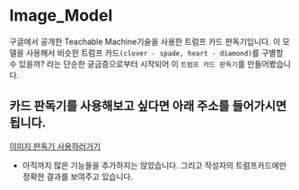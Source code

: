 # Image_Model
구글에서 공개한 Teachable Machine기술을 사용한 트럼프 카드 판독기입니다.
이 모델을 사용해서 비슷한 트럼프 카드`(clover - spade, heart - diamond)`를 구별할 수 있을까? 라는 단순한 궁금증으로부터 시작되어 이 `트럼프 카드 판독기`를 만들어봤습니다.
## 카드 판독기를 사용해보고 싶다면 아래 주소를 들어가시면 됩니다.
[이미지 판독기 사용하러가기](https://cardimagemodel.netlify.com/)
- 아직까지 많은 기능들을 추가하지는 않았습니다. 그리고 작성자의 트럼프카드에만 정확한 결과를 보여주고 있습니다.
